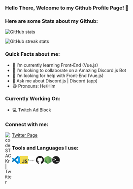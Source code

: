 ### Hello There, Welcome to my Github Profile Page! 👋


### Here are some Stats about my Github: 

![GitHub stats](https://github-readme-stats.vercel.app/api?username=JKane22&show_icons=true&count_private=true)  

![GitHub streak stats](https://github-readme-streak-stats.herokuapp.com/?user=JKane22)  


### Quick Facts about me:
- 🌱 I’m currently learning Front-End (Vue.js)
- 👯 I’m looking to collaborate on a Amazing Discord.js Bot
- 🤔 I’m looking for help with Front-End (Vue.js)
- 💬 Ask me about Discord.js | Discord (app)
- 😄 Pronouns: He/Him

### Currently Working On:
- 💻 Twitch Ad Block

### Connect with me:

<img align="left" alt="codeSTACKr | Twitter" width="22px" src="https://cdn.jsdelivr.net/npm/simple-icons@v3/icons/twitter.svg" />[Twitter Page](https://twitter.com/VIISSEEE)


### Tools and Languages I use:
<img align="left" alt="Visual Studio Code" width="26px" src="https://raw.githubusercontent.com/github/explore/80688e429a7d4ef2fca1e82350fe8e3517d3494d/topics/visual-studio-code/visual-studio-code.png" />
<img align="left" alt="JavaScript" width="26px" src="https://raw.githubusercontent.com/github/explore/80688e429a7d4ef2fca1e82350fe8e3517d3494d/topics/javascript/javascript.png" />
<img align="left" alt="MongoDB" width="26px" src="https://raw.githubusercontent.com/github/explore/80688e429a7d4ef2fca1e82350fe8e3517d3494d/topics/mongodb/mongodb.png" />
<img align="left" alt="GitHub" width="26px" src="https://raw.githubusercontent.com/github/explore/78df643247d429f6cc873026c0622819ad797942/topics/github/github.png" />
<img align="left" alt="Node.js" width="26px" src="https://raw.githubusercontent.com/github/explore/80688e429a7d4ef2fca1e82350fe8e3517d3494d/topics/nodejs/nodejs.png" />
<img align="left" alt="Terminal" width="26px" src="https://raw.githubusercontent.com/github/explore/80688e429a7d4ef2fca1e82350fe8e3517d3494d/topics/terminal/terminal.png" />
